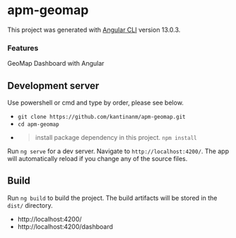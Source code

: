 # apm-geomap

This project was generated with [Angular CLI](https://github.com/angular/angular-cli) version 13.0.3.

### Features

GeoMap Dashboard with Angular

## Development server

Use powershell or cmd and type by order, please see below.

- `git clone https://github.com/kantinanm/apm-geomap.git`
- `cd apm-geomap`
- > install package dependency in this project.
  > `npm install`

Run `ng serve` for a dev server. Navigate to `http://localhost:4200/`. The app will automatically reload if you change any of the source files.

## Build

Run `ng build` to build the project. The build artifacts will be stored in the `dist/` directory.

- http://localhost:4200/
- http://localhost:4200/dashboard

```

```
